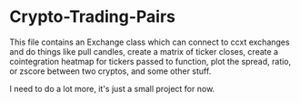 # Crypto-Trading-Pairs
This file contains an Exchange class which can connect to ccxt exchanges and do things like pull candles, create a matrix of ticker closes, create a
cointegration heatmap for tickers passed to function, plot the spread, ratio, or zscore between two cryptos, and some other stuff.

I need to do a lot more, it's just a small project for now. 
